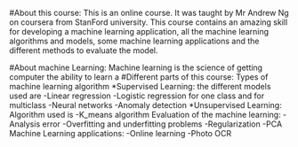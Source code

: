 #About this course:
This is an online course. It was taught by Mr Andrew Ng on coursera from StanFord university.
This course contains an amazing skill for developing a machine learning application, all the machine learning algorithms and models, some machine learning applications and the different methods 
to evaluate the model.

#About machine Learning:
Machine learning is the science of getting computer the ability to learn 
a
#Different parts of this course:
Types of machine learning algorithm
*Supervised Learning: the different models used are
	 -Linear regression
	-Logistic regression for one class and for multiclass
	-Neural networks
	-Anomaly detection
*Unsupervised Learning: Algorithm used is
	-K_means algorithm
Evaluation of the machine learning:
	-Analysis error
	-Overfitting and underfitting problems
	-Regularization
	-PCA
Machine Learning applications:
	-Online learning 
	-Photo OCR

        
